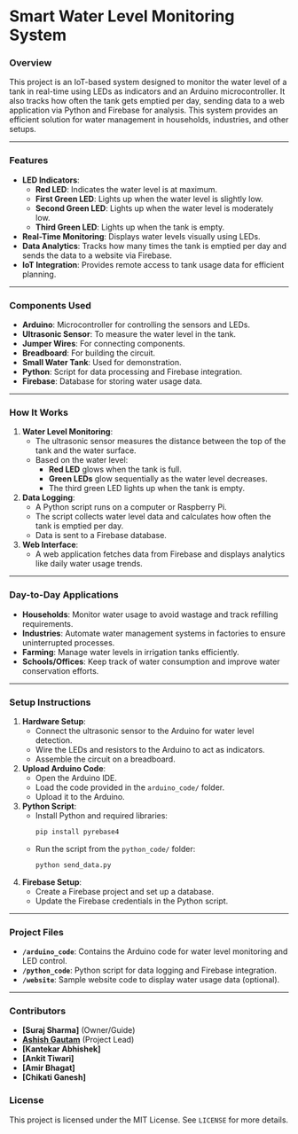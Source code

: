 # Smart Water Level Monitoring System

### Overview
This project is an IoT-based system designed to monitor the water level of a tank in real-time using LEDs as indicators and an Arduino microcontroller. It also tracks how often the tank gets emptied per day, sending data to a web application via Python and Firebase for analysis. This system provides an efficient solution for water management in households, industries, and other setups.

---

### Features
- **LED Indicators**:
  - **Red LED**: Indicates the water level is at maximum.
  - **First Green LED**: Lights up when the water level is slightly low.
  - **Second Green LED**: Lights up when the water level is moderately low.
  - **Third Green LED**: Lights up when the tank is empty.
- **Real-Time Monitoring**: Displays water levels visually using LEDs.
- **Data Analytics**: Tracks how many times the tank is emptied per day and sends the data to a website via Firebase.
- **IoT Integration**: Provides remote access to tank usage data for efficient planning.

---

### Components Used
- **Arduino**: Microcontroller for controlling the sensors and LEDs.
- **Ultrasonic Sensor**: To measure the water level in the tank.
- **Jumper Wires**: For connecting components.
- **Breadboard**: For building the circuit.
- **Small Water Tank**: Used for demonstration.
- **Python**: Script for data processing and Firebase integration.
- **Firebase**: Database for storing water usage data.

---

### How It Works
1. **Water Level Monitoring**:
   - The ultrasonic sensor measures the distance between the top of the tank and the water surface.
   - Based on the water level:
     - **Red LED** glows when the tank is full.
     - **Green LEDs** glow sequentially as the water level decreases.
     - The third green LED lights up when the tank is empty.
2. **Data Logging**:
   - A Python script runs on a computer or Raspberry Pi.
   - The script collects water level data and calculates how often the tank is emptied per day.
   - Data is sent to a Firebase database.
3. **Web Interface**:
   - A web application fetches data from Firebase and displays analytics like daily water usage trends.

---

### Day-to-Day Applications
- **Households**: Monitor water usage to avoid wastage and track refilling requirements.
- **Industries**: Automate water management systems in factories to ensure uninterrupted processes.
- **Farming**: Manage water levels in irrigation tanks efficiently.
- **Schools/Offices**: Keep track of water consumption and improve water conservation efforts.

---

### Setup Instructions
1. **Hardware Setup**:
   - Connect the ultrasonic sensor to the Arduino for water level detection.
   - Wire the LEDs and resistors to the Arduino to act as indicators.
   - Assemble the circuit on a breadboard.
2. **Upload Arduino Code**:
   - Open the Arduino IDE.
   - Load the code provided in the `arduino_code/` folder.
   - Upload it to the Arduino.
3. **Python Script**:
   - Install Python and required libraries:
     ```bash
     pip install pyrebase4
     ```
   - Run the script from the `python_code/` folder:
     ```bash
     python send_data.py
     ```
4. **Firebase Setup**:
   - Create a Firebase project and set up a database.
   - Update the Firebase credentials in the Python script.

---

### Project Files
- **`/arduino_code`**: Contains the Arduino code for water level monitoring and LED control.
- **`/python_code`**: Python script for data logging and Firebase integration.
- **`/website`**: Sample website code to display water usage data (optional).

---

### Contributors
- **[Suraj Sharma]** (Owner/Guide)
- **[Ashish Gautam](https://github.com/AshishGautamX)** (Project Lead)
- **[Kantekar Abhishek]**
- **[Ankit Tiwari]**
- **[Amir Bhagat]**
- **[Chikati Ganesh]**

### License
This project is licensed under the MIT License. See `LICENSE` for more details.
